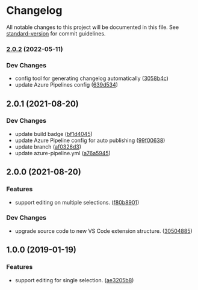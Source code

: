 # Changelog

All notable changes to this project will be documented in this file. See [standard-version](https://github.com/conventional-changelog/standard-version) for commit guidelines.

### [2.0.2](https://github.com/ansidev/vscode-remove-vietnamese-tones/compare/v2.0.1...v2.0.2) (2022-05-11)


### Dev Changes

* config tool for generating changelog automatically ([3058b4c](https://github.com/ansidev/vscode-remove-vietnamese-tones/commits/3058b4cc3a60a1f31a3bba6af7d33c29ea771c21))
* update Azure Pipelines config ([639d534](https://github.com/ansidev/vscode-remove-vietnamese-tones/commits/639d53438c7b2ad09df3cb2c4bdb1be575fd9f01))

## 2.0.1 (2021-08-20)

### Dev Changes

* update build badge ([bf1d4045](https://github.com/ansidev/vscode-remove-vietnamese-tones/commits/bf1d40456ef278611d072ad148fe5a5fb797698c))
* update Azure Pipeline config for auto publishing ([99f00638](https://github.com/ansidev/vscode-remove-vietnamese-tones/commits/99f00638dee40ffdf1b5eb2e83a6bae72e77a2e7))
* update branch ([af0326d3](https://github.com/ansidev/vscode-remove-vietnamese-tones/commits/af0326d36d1992b0ccdb4b39ec4f8fd31c697fd3))
* update azure-pipeline.yml ([a76a5945](https://github.com/ansidev/vscode-remove-vietnamese-tones/commits/a76a59454fd3d874fa6fffe11814076d33b37d32))

## 2.0.0 (2021-08-20)

### Features

* support editing on multiple selections. ([f80b8901](https://github.com/ansidev/vscode-remove-vietnamese-tones/commits/f80b8901116e8f1afc1068d37c270b5ace3cdd92))

### Dev Changes

* upgrade source code to new VS Code extension structure. ([30504885](https://github.com/ansidev/vscode-remove-vietnamese-tones/commits/3050488535b32fe752ebcea9855ac1d3213f527c))

## 1.0.0 (2019-01-19)

### Features

* support editing for single selection. ([ae3205b8](https://github.com/ansidev/vscode-remove-vietnamese-tones/commits/ae3205b8f410b54752ac074c97cd908fcc5e0e7b))
